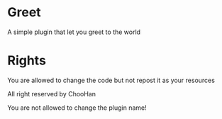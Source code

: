 ﻿# Greet
 A simple plugin that let you greet to the world
 
# Rights
You are allowed to change the code but not repost it as your resources

All right reserved by ChooHan

You are not allowed to change the plugin name!

